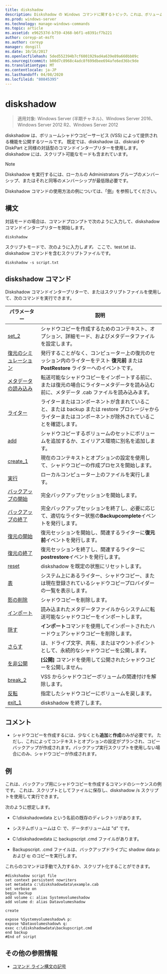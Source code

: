 ```yaml
---
title: diskshadow
description: Diskshadow の Windows コマンドに関するトピック。これは、ボリュームシャドウコピーサービス (VSS) によって提供される機能を公開するツールです。
ms.prod: windows-server
ms.technology: manage-windows-commands
ms.topic: article
ms.assetid: e962537d-b759-4368-b6f1-e8391cf7b221
author: coreyp-at-msft
ms.author: coreyp
manager: dongill
ms.date: 10/16/2017
ms.openlocfilehash: 5ded552394b7cf6001929ad4a639e89a660bb09c
ms.sourcegitcommit: b00d7c8968c4adc8f699dbee694afe6ed36bc9de
ms.translationtype: MT
ms.contentlocale: ja-JP
ms.lasthandoff: 04/08/2020
ms.locfileid: "80845395"
---
```

# <a name="diskshadow"></a>diskshadow

>適用対象: Windows Server (半期チャネル)、Windows Server 2016、Windows Server 2012 R2、Windows Server 2012

diskshadow は、ボリュームシャドウコピーサービス (VSS) によって提供される機能を公開するツールです。 既定では、diskshadow は、diskraid や DiskPart と同様の対話型のコマンドインタープリターを使用します。 diskshadow には、スクリプト可能なモードも含まれています。  
  
> [!NOTE]  
> Diskshadow を実行するには、ローカルの Administrators グループのメンバーシップ、またはそれと同等のメンバーシップが最低限必要です。  
  
Diskshadow コマンドの使用方法の例については、「[例](#BKMK_examples)」を参照してください。  
  
## <a name="syntax"></a>構文  
対話モードの場合は、コマンドプロンプトで次のように入力して、diskshadow コマンドインタープリターを開始します。  
  
```  
diskshadow  
```  
  
スクリプトモードで、次のように入力し*ます。* ここで、test.txt は、diskshadow コマンドを含むスクリプトファイルです。  
  
```  
diskshadow -s script.txt  
```  
  
## <a name="diskshadow-commands"></a>diskshadow コマンド  
Diskshadow コマンドインタープリターで、またはスクリプトファイルを使用して、次のコマンドを実行できます。  
  
|パラメーター|説明|  
|-------|--------|  
|[set_2](set_2.md)|シャドウコピーを作成するためのコンテキスト、オプション、詳細モード、およびメタデータファイルを設定します。|  
|[復元のシミュレーション](simulate-restore.md)|発行することがなく、コンピューター上の復元のセッション内のライターをテスト **復元前** または **PostRestore** ライターへのイベントです。|  
|[メタデータの読み込み](load-metadata.md)|転送可能なシャドウコピーをインポートする前に、または復元の場合にライターメタデータを読み込む前に、メタデータ .cab ファイルを読み込みます。|  
|[ライター](writer.md)|ライターまたはコンポーネントが含まれていること、または backup または restore プロシージャからライターまたはコンポーネントが除外されていることを確認します。|  
|[add](add.md)|シャドウコピーするボリュームのセットにボリュームを追加するか、エイリアス環境に別名を追加します。|  
|[create_1](create_1.md)|現在のコンテキストとオプションの設定を使用して、シャドウコピーの作成プロセスを開始します。|  
|[実行](exec.md)|ローカルコンピューター上のファイルを実行します。|  
|[バックアップの開始](begin-backup.md)|完全バックアップセッションを開始します。|  
|[バックアップの終了](end-backup.md)|完全バックアップセッションを終了し、必要に応じて、適切なライター状態の**Backupcomplete**イベントを発行します。|  
|[復元の開始](begin-restore.md)|復元セッションを開始し、関連するライターに**復元前**イベントを発行します。|  
|[復元の終了](end-restore.md)|復元セッションを終了し、関連するライターに**postrestore**イベントを発行します。|  
|[reset](reset.md)|diskshadow を既定の状態にリセットします。|  
|[表](list.md)|システム上にあるライター、シャドウコピー、または現在登録されているシャドウコピープロバイダーの一覧を表示します。|  
|[影の削除](delete-shadows.md)|シャドウコピーを削除します。|  
|[インポート](import.md)|読み込まれたメタデータファイルからシステムに転送可能なシャドウコピーをインポートします。|  
|[隠す](mask.md)|**インポート**コマンドを使用してインポートされたハードウェアシャドウコピーを削除します。|  
|[さらす](expose.md)|は、ドライブ文字、共有、またはマウントポイントとして、永続的なシャドウコピーを公開します。|  
|[を非公開](unexpose.md)|**[公開]** コマンドを使用して公開されたシャドウコピーを公開しません。|  
|[break_2](break_2.md)|VSS からシャドウコピーボリュームの関連付けを解除します。|  
|[反転](revert.md)|指定したシャドウコピーにボリュームを戻します。|  
|[exit_1](exit_1.md)|diskshadow を終了します。|  
  
## <a name="remarks"></a>コメント  
  
-   シャドウコピーを作成するには、少なくとも**追加**と**作成**のみが必要です。 ただし、これによってコンテキストとオプションの設定がプランされ、コピーバックアップが作成されます。バックアップ実行スクリプトを使用しない場合にのみ、シャドウコピーが作成されます。  
  
## <a name="examples"></a><a name=BKMK_examples></a>例  
これは、バックアップ用にシャドウコピーを作成するコマンドのシーケンスの例です。 これは、スクリプトとしてファイルに保存し、diskshadow \/s スクリプトを使用して実行できます。  
  
次のように想定します。  
  
-   C:\\diskshadowdata という名前の既存のディレクトリがあります。  
  
-   システムボリュームは C: で、データボリュームは "d" です。  
  
-   C:\\diskshadowdata に backupscript .cmd ファイルがあります。  
  
-   Backupscript. .cmd ファイルは、バックアップドライブに shadow data p: および q: のコピーを実行します。  
  
これらのコマンドは手動で入力するか、スクリプト化することができます。  
  
```  
#diskshadow script file  
set context persistent nowriters  
set metadata c:\diskshadowdata\example.cab  
set verbose on  
begin backup  
add volume c: alias Systemvolumeshadow  
add volume d: alias Datavolumeshadow  
  
create  
  
expose %Systemvolumeshadow% p:  
expose %Datavolumeshadow% q:  
exec c:\diskshadowdata\backupscript.cmd  
end backup  
#End of script  
```  
  
## <a name="additional-references"></a>その他の参照情報  
- [コマンド ライン構文の記号](command-line-syntax-key.md)  
  

